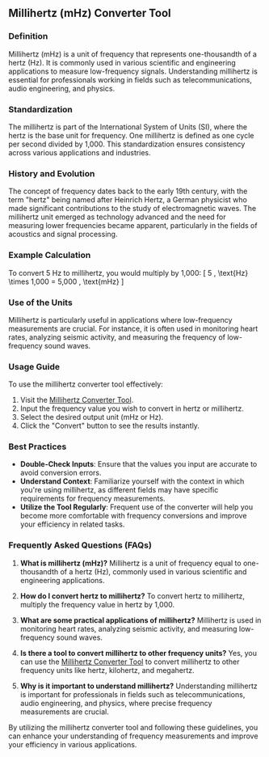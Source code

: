 ## Millihertz (mHz) Converter Tool

### Definition
Millihertz (mHz) is a unit of frequency that represents one-thousandth of a hertz (Hz). It is commonly used in various scientific and engineering applications to measure low-frequency signals. Understanding millihertz is essential for professionals working in fields such as telecommunications, audio engineering, and physics.

### Standardization
The millihertz is part of the International System of Units (SI), where the hertz is the base unit for frequency. One millihertz is defined as one cycle per second divided by 1,000. This standardization ensures consistency across various applications and industries.

### History and Evolution
The concept of frequency dates back to the early 19th century, with the term "hertz" being named after Heinrich Hertz, a German physicist who made significant contributions to the study of electromagnetic waves. The millihertz unit emerged as technology advanced and the need for measuring lower frequencies became apparent, particularly in the fields of acoustics and signal processing.

### Example Calculation
To convert 5 Hz to millihertz, you would multiply by 1,000:
\[ 
5 \, \text{Hz} \times 1,000 = 5,000 \, \text{mHz} 
\]

### Use of the Units
Millihertz is particularly useful in applications where low-frequency measurements are crucial. For instance, it is often used in monitoring heart rates, analyzing seismic activity, and measuring the frequency of low-frequency sound waves.

### Usage Guide
To use the millihertz converter tool effectively:
1. Visit the [Millihertz Converter Tool](https://www.inayam.co/unit-converter/frequency).
2. Input the frequency value you wish to convert in hertz or millihertz.
3. Select the desired output unit (mHz or Hz).
4. Click the "Convert" button to see the results instantly.

### Best Practices
- **Double-Check Inputs**: Ensure that the values you input are accurate to avoid conversion errors.
- **Understand Context**: Familiarize yourself with the context in which you're using millihertz, as different fields may have specific requirements for frequency measurements.
- **Utilize the Tool Regularly**: Frequent use of the converter will help you become more comfortable with frequency conversions and improve your efficiency in related tasks.

### Frequently Asked Questions (FAQs)

1. **What is millihertz (mHz)?**
   Millihertz is a unit of frequency equal to one-thousandth of a hertz (Hz), commonly used in various scientific and engineering applications.

2. **How do I convert hertz to millihertz?**
   To convert hertz to millihertz, multiply the frequency value in hertz by 1,000.

3. **What are some practical applications of millihertz?**
   Millihertz is used in monitoring heart rates, analyzing seismic activity, and measuring low-frequency sound waves.

4. **Is there a tool to convert millihertz to other frequency units?**
   Yes, you can use the [Millihertz Converter Tool](https://www.inayam.co/unit-converter/frequency) to convert millihertz to other frequency units like hertz, kilohertz, and megahertz.

5. **Why is it important to understand millihertz?**
   Understanding millihertz is important for professionals in fields such as telecommunications, audio engineering, and physics, where precise frequency measurements are crucial.

By utilizing the millihertz converter tool and following these guidelines, you can enhance your understanding of frequency measurements and improve your efficiency in various applications.
